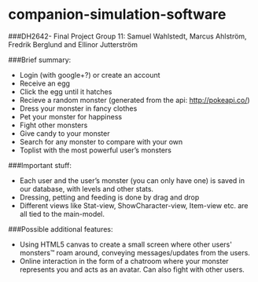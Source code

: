 # companion-simulation-software
###DH2642- Final Project
Group 11: Samuel Wahlstedt, Marcus Ahlström, Fredrik Berglund and Ellinor Jutterström

###Brief summary:
- Login (with google+?) or create an account
- Receive an egg
- Click the egg until it hatches
- Recieve a random monster (generated from the api: http://pokeapi.co/)
- Dress your monster in fancy clothes
- Pet your monster for happiness
- Fight other monsters
- Give candy to your monster
- Search for any monster to compare with your own
- Toplist with the most powerful user’s monsters

###Important stuff:
- Each user and the user’s monster (you can only have one) is saved in our database, with levels and other stats.
- Dressing, petting and feeding is done by drag and drop
- Different views like Stat-view, ShowCharacter-view, Item-view etc. are all tied to the main-model.

###Possible additional features:
- Using  HTML5 canvas to create a small screen where other users' monsters™ roam around, conveying messages/updates from the users.
- Online interaction in the form of a chatroom where your monster represents you and acts as an avatar. Can also fight with other users.

